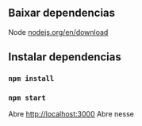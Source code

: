 ## Baixar dependencias

Node  [nodejs.org/en/download](https://nodejs.org/en/download)


## Instalar dependencias

### `npm install`

### `npm start`

Abre [http://localhost:3000](http://localhost:3000) Abre nesse 

